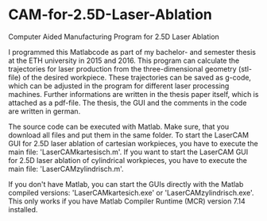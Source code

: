 # CAM-for-2.5D-Laser-Ablation
Computer Aided Manufacturing Program for 2.5D Laser Ablation

I programmed this Matlabcode as part of my bachelor- and semester thesis at the ETH university in 2015 and 2016. 
This program can calculate the trajectories for laser production from the three-dimensional geometry (stl-file) of the desired workpiece. These trajectories can be saved as g-code, which can be adjusted in the program for different laser processing machines. 
Further informations are written in the thesis paper itself, which is attached as a pdf-file. 
The thesis, the GUI and the comments in the code are written in german. 

The source code can be executed with Matlab. Make sure, that you download all files and put them in the same folder. To start the LaserCAM GUI for 2.5D laser ablation of cartesian workpieces, you have to execute the main file: 'LaserCAMkartesisch.m'. If you want to start the LaserCAM GUI for 2.5D laser ablation of cylindrical workpieces, you have to execute the main file: 'LaserCAMzylindrisch.m'.

If you don't have Matlab, you can start the GUIs directly with the Matlab compiled versions: 'LaserCAMkartesich.exe' or 'LaserCAMzylindrisch.exe'. This only works if you have Matlab Compiler Runtime (MCR) version 7.14 installed. 
